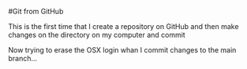 #Git from GitHub

This is the first time that I create a repository on GitHub and then make changes on the directory on my computer and commit

Now trying to erase the OSX login whan I commit changes to the main branch...

